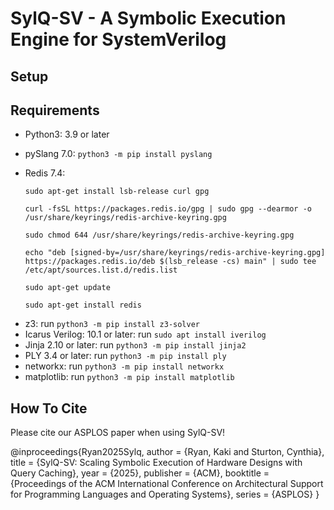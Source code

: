 # SylQ-SV - A Symbolic Execution Engine for SystemVerilog

## Setup

Requirements
--------------------
* Python3: 3.9 or later
* pySlang 7.0: `python3 -m pip install pyslang`
* Redis 7.4: 

    `sudo apt-get install lsb-release curl gpg` 

    `curl -fsSL https://packages.redis.io/gpg | sudo gpg --dearmor -o /usr/share/keyrings/redis-archive-keyring.gpg`

    `sudo chmod 644 /usr/share/keyrings/redis-archive-keyring.gpg`

    `echo "deb [signed-by=/usr/share/keyrings/redis-archive-keyring.gpg] https://packages.redis.io/deb $(lsb_release -cs) main" | sudo tee /etc/apt/sources.list.d/redis.list`

    `sudo apt-get update`

    `sudo apt-get install redis`
- z3: run `python3 -m pip install z3-solver`
- Icarus Verilog: 10.1 or later: run `sudo apt install iverilog`
- Jinja 2.10 or later: run `python3 -m pip install jinja2`
- PLY 3.4 or later: run `python3 -m pip install ply`
- networkx: run `python3 -m pip install networkx`
- matplotlib: run `python3 -m pip install matplotlib`

## How To Cite
Please cite our ASPLOS paper when using SylQ-SV!

@inproceedings{Ryan2025Sylq, author = {Ryan, Kaki and Sturton, Cynthia}, title = {SylQ-SV: Scaling Symbolic Execution of Hardware Designs with Query Caching}, year = {2025}, publisher = {ACM}, booktitle = {Proceedings of the ACM International Conference on Architectural Support for Programming Languages and Operating Systems}, series = {ASPLOS} }

